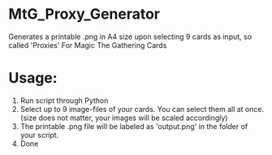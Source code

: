 # MtG_Proxy_Generator
Generates a printable .png in A4 size upon selecting 9 cards as input, so called 'Proxies' For Magic The Gathering Cards

# Usage:

1. Run script through Python
2. Select up to 9 image-files of your cards. You can select them all at once. (size does not matter, your images will be scaled accordingly)
3. The printable .png file will be labeled as 'output.png' in the folder of your script.
4. Done
